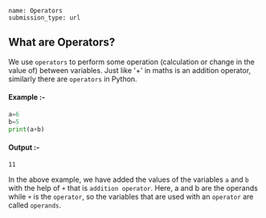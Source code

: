 ```ngMeta
name: Operators 
submission_type: url
```
## What are Operators?

We use `operators` to perform some operation (calculation or change in the value of) between variables. Just like '+' in maths is an addition operator, similarly there are `operators` in Python.

#### Example :-

```python
a=6
b=5
print(a+b)
```
#### Output :-

`11`

In the above example, we have added the values of the variables `a` and `b` with the help of `+` that is `addition operator`.
Here, a and b are the operands while `+` is the `operator`, so the variables that are used with an `operator` are called `operands`. 

